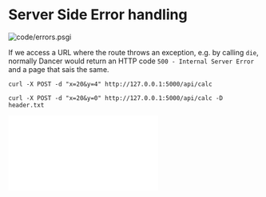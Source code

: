 # Server Side Error handling

![code/errors.psgi](code/errors.psgi)

If we access a URL where the route throws an exception, e.g. by calling `die`, normally Dancer would return an HTTP code `500 - Internal Server Error`
and a page that sais the same.

```
curl -X POST -d "x=20&y=4" http://127.0.0.1:5000/api/calc
```

```
curl -X POST -d "x=20&y=0" http://127.0.0.1:5000/api/calc -D header.txt
```


![code/errors.t](code/errors.t)


